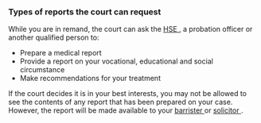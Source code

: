 ###  **Types of reports the court can request**

While you are in remand, the court can ask the [ HSE
](https://www.citizensinformation.ie/en/health/health-system/health-boards/) ,
a probation officer or another qualified person to:

  * Prepare a medical report 
  * Provide a report on your vocational, educational and social circumstance 
  * Make recommendations for your treatment 

If the court decides it is in your best interests, you may not be allowed to
see the contents of any report that has been prepared on your case. However,
the report will be made available to your [ barrister
](https://www.citizensinformation.ie/en/justice/courtroom/barristers/) or [
solicitor
](https://www.citizensinformation.ie/en/justice/courtroom/solicitors/) .

